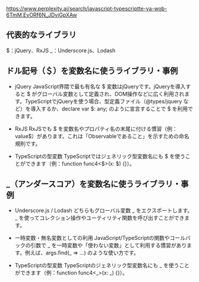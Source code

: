 https://www.perplexity.ai/search/javascript-typescriptte-ya-wob-6TmM.EvORf6N_JDviGpXAw

## 代表的なライブラリ

$：jQuery、RxJS
\_：Underscore.js、Lodash

## ドル記号（＄）を変数名に使うライブラリ・事例

- jQuery
  JavaScript界隈で最も有名な $ 変数はjQueryです。jQueryを導入すると $ がグローバル変数として定義され、DOM操作などに広く利用されます。TypeScriptでjQueryを使う場合、型定義ファイル（@types/jquery など）を導入するか、declare var $: any; のように宣言することで $ を利用できます。

- RxJS
  RxJSでも $ を変数名やプロパティ名の末尾に付ける慣習（例：value$）があります。これは「Observableであること」を示すための命名規則です。

- TypeScriptの型変数
  TypeScriptではジェネリック型変数名にも $ を使うことができます（例：function func4<$>(x: $) {}）。

## \_（アンダースコア）を変数名に使うライブラリ・事例

- Underscore.js / Lodash
  どちらもグローバル変数 _ をエクスポートします。_ を使ってコレクション操作やユーティリティ関数を呼び出すことができます。

- 一時変数・無名変数としての利用
  JavaScript/TypeScriptの関数やコールバックの引数で _ を一時変数や「使わない変数」として利用する慣習があります。例えば、args.find(_ => ...) のような使い方です。

- TypeScriptの型変数
  TypeScriptのジェネリック型変数名にも _ を使うことができます（例：function func4<_>(x: \_) {}）。
